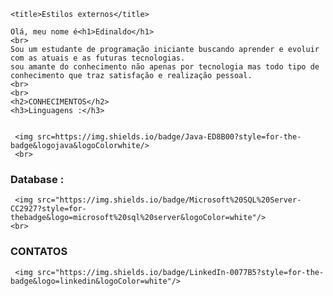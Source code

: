 <!DOCTYPE html>
<html lang="pt-br">
<head>
    <meta charset="UTF-8">
    <meta http-equiv="X-UA-Compatible" content="IE=edge">
    <meta name="viewport" content="width=device-width, initial-scale=1.0">
    
    <title>Estilos externos</title>
   
</head>
<body >

    
    Olá, meu nome é<h1>Edinaldo</h1>
    <br>
    Sou um estudante de programação iniciante buscando aprender e evoluir com as atuais e as futuras tecnologias.
    sou amante do conhecimento não apenas por tecnologia mas todo tipo de conhecimento que traz satisfação e realização pessoal.
    <br>
    <br>
    <h2>CONHECIMENTOS</h2>
    <h3>Linguagens :</h3>
    
    
     <img src=https://img.shields.io/badge/Java-ED8B00?style=for-the-badge&logojava&logoColorwhite/>
     <br>
   <h3>Database :</h3>
    
     <img src="https://img.shields.io/badge/Microsoft%20SQL%20Server-CC2927?style=for-thebadge&logo=microsoft%20sql%20server&logoColor=white"/>
    <br>
   <h3>CONTATOS</h3>
   
     <img src="https://img.shields.io/badge/LinkedIn-0077B5?style=for-the-badge&logo=linkedin&logoColor=white"/>
   
   
  
 


